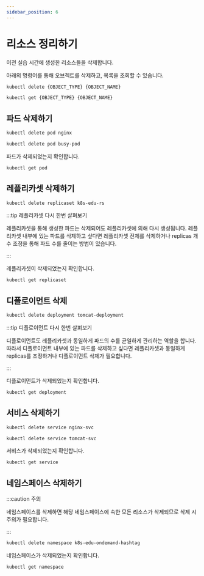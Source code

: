 ```yaml
---
sidebar_position: 6
---
```


# 리소스 정리하기

이전 실습 시간에 생성한 리소스들을 삭제합니다.

아래의 명령어를 통해 오브젝트를 삭제하고, 목록을 조회할 수 있습니다.

```bash
kubectl delete {OBJECT_TYPE} {OBJECT_NAME}
```

```bash
kubectl get {OBJECT_TYPE} {OBJECT_NAME}
```

## 파드 삭제하기

```bash
kubectl delete pod nginx
```

```bash
kubectl delete pod busy-pod
```

파드가 삭제되었는지 확인합니다.

```bash
kubectl get pod
```

## 레플리카셋 삭제하기

```bash
kubectl delete replicaset k8s-edu-rs
```

:::tip 레플리카셋 다시 한번 살펴보기

레플리카셋을 통해 생성한 파드는 삭제되어도 레플리카셋에 의해 다시 생성됩니다. 레플리카셋 내부에 있는 파드를 삭제하고 싶다면 레플리카셋 전체를 삭제하거나 replicas 개수 조정을 통해 파드 수를 줄이는 방법이 있습니다.

:::

레플리카셋이 삭제되었는지 확인합니다.

```bash
kubectl get replicaset
```

## 디플로이먼트 삭제

```bash
kubectl delete deployment tomcat-deployment
```

:::tip 디플로이먼트 다시 한번 살펴보기

디플로이먼트도 레플리카셋과 동일하게 파드의 수를 균일하게 관리하는 역할을 합니다. 따라서 디플로이먼트 내부에 있는 파드를 삭제하고 싶다면 레플리카셋과 동일하게 replicas를 조정하거나 디플로이먼트 삭제가 필요합니다.

:::

디플로이먼트가 삭제되었는지 확인합니다.

```bash
kubectl get deployment
```

## 서비스 삭제하기

```bash
kubectl delete service nginx-svc
```

```bash
kubectl delete service tomcat-svc
```

서비스가 삭제되었는지 확인합니다.

```bash
kubectl get service
```

## 네임스페이스 삭제하기

:::caution 주의

네임스페이스를 삭제하면 해당 네임스페이스에 속한 모든 리소스가 삭제되므로 삭제 시 주의가 필요합니다.

:::

```bash
kubectl delete namespace k8s-edu-ondemand-hashtag
```

네임스페이스가 삭제되었는지 확인합니다.

```bash
kubectl get namespace
```
